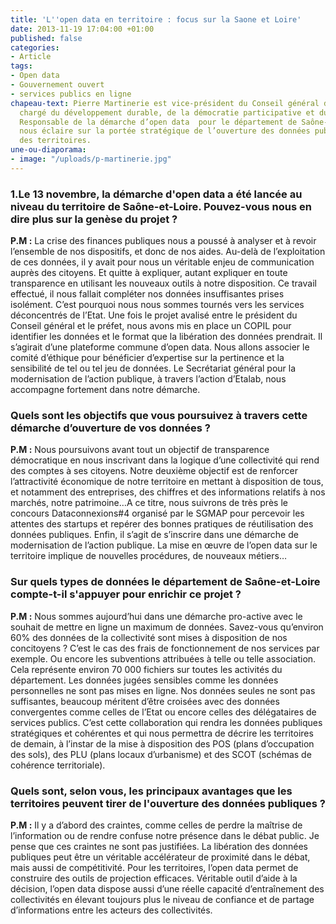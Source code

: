```yaml
---
title: 'L''open data en territoire : focus sur la Saone et Loire'
date: 2013-11-19 17:04:00 +01:00
published: false
categories:
- Article
tags:
- Open data
- Gouvernement ouvert
- services publics en ligne
chapeau-text: Pierre Martinerie est vice-président du Conseil général de Saône-et-Loire,
  chargé du développement durable, de la démocratie participative et du projet stratégique.
  Responsable de la démarche d’open data  pour le département de Saône-et-Loire, il
  nous éclaire sur la portée stratégique de l’ouverture des données publiques au sein
  des territoires.
une-ou-diaporama:
- image: "/uploads/p-martinerie.jpg"
---
```


### 1.Le 13 novembre, la démarche d'open data a été lancée au niveau du territoire de Saône-et-Loire. Pouvez-vous nous en dire plus sur la genèse du projet ?
 

**P.M :** La crise des finances publiques nous a poussé à analyser et à revoir l’ensemble de nos dispositifs, et donc de nos aides. Au-delà de l’exploitation de ces données, il y avait pour nous un véritable enjeu de communication auprès des citoyens. Et quitte à expliquer, autant expliquer en toute transparence en utilisant les nouveaux outils à notre disposition. Ce travail effectué, il nous fallait compléter nos données insuffisantes prises isolément. C’est pourquoi nous nous sommes tournés vers les services déconcentrés de l’Etat. Une fois le projet avalisé entre le président du Conseil général et le préfet, nous avons mis en place un COPIL pour identifier les données et le format que la libération des données prendrait. Il s’agirait d’une plateforme commune d’open data. Nous allons associer le comité d’éthique pour bénéficier d’expertise sur la pertinence et la sensibilité de tel ou tel jeu de données.  Le Secrétariat général pour la modernisation de l’action publique, à travers l’action d’Etalab, nous  accompagne fortement dans notre démarche.
 

### Quels sont les objectifs que vous poursuivez à travers cette démarche d’ouverture de vos données ?
 

**P.M :** Nous poursuivons avant tout un objectif de transparence démocratique en nous inscrivant dans la logique d’une collectivité qui rend des comptes à ses citoyens. Notre deuxième objectif est de renforcer l’attractivité économique de notre territoire en mettant à disposition de tous, et notamment des entreprises, des chiffres et des  informations relatifs à nos marchés, notre patrimoine…A ce titre, nous suivrons de très près le concours Dataconnexions#4 organisé par le SGMAP pour percevoir les attentes des startups et repérer des bonnes pratiques de réutilisation des données publiques. Enfin, il s’agit de s’inscrire dans une démarche de modernisation de l’action publique. La mise en œuvre de l’open data sur le territoire implique de nouvelles procédures, de nouveaux métiers…
 

### Sur quels types de données le département de Saône-et-Loire compte-t-il s'appuyer pour enrichir ce projet ?
 

**P.M :** Nous sommes aujourd’hui dans une démarche pro-active avec le souhait de mettre en ligne un maximum de données. Savez-vous qu’environ 60% des données de la collectivité sont mises à disposition de nos concitoyens ? C’est le cas des frais de fonctionnement de nos services par exemple. Ou encore les subventions attribuées à telle ou telle association. Cela représente environ 70 000 fichiers  sur toutes les activités du département. Les données jugées sensibles comme les données personnelles ne sont pas mises en ligne. Nos données seules ne sont pas suffisantes, beaucoup méritent d’être croisées avec des données convergentes comme celles de l’Etat ou encore celles des délégataires de services publics. C’est cette collaboration qui rendra les données publiques stratégiques et cohérentes et qui nous permettra de décrire les territoires de demain, à l’instar de la mise à disposition des POS (plans d’occupation des sols), des PLU (plans locaux d’urbanisme) et des SCOT (schémas de cohérence territoriale).
 

### Quels sont, selon vous, les principaux avantages que les territoires peuvent tirer de l'ouverture des données publiques ?
 

**P.M :**  Il y a d’abord des craintes, comme celles de perdre la maîtrise de l’information ou de rendre confuse notre présence dans le débat public. Je pense que ces craintes ne sont pas justifiées.  La libération des données publiques peut être un véritable accélérateur de proximité dans le débat, mais aussi de compétitivité. Pour les territoires, l’open data permet de construire des outils de projection efficaces. Véritable outil d’aide à la décision, l’open data dispose aussi d’une réelle capacité d’entraînement des collectivités en élevant toujours plus le niveau de confiance et de partage d’informations entre les acteurs des collectivités.
 
